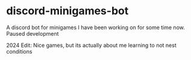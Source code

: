 # discord-minigames-bot
A discord bot for minigames I have been working on for some time now. Paused development

2024 Edit: Nice games, but its actually about me learning to not nest conditions 